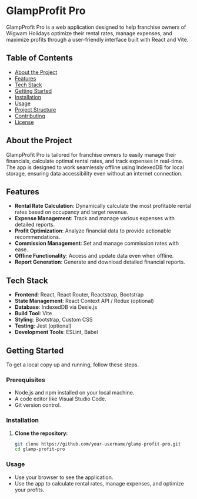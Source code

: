 # GlampProfit Pro

GlampProfit Pro is a web application designed to help franchise owners of Wigwam Holidays optimize their rental rates, manage expenses, and maximize profits through a user-friendly interface built with React and Vite.

## Table of Contents

- [About the Project](#about-the-project)
- [Features](#features)
- [Tech Stack](#tech-stack)
- [Getting Started](#getting-started)
- [Installation](#installation)
- [Usage](#usage)
- [Project Structure](#project-structure)
- [Contributing](#contributing)
- [License](#license)

## About the Project

GlampProfit Pro is tailored for franchise owners to easily manage their financials, calculate optimal rental rates, and track expenses in real-time. The app is designed to work seamlessly offline using IndexedDB for local storage, ensuring data accessibility even without an internet connection.

## Features

- **Rental Rate Calculation**: Dynamically calculate the most profitable rental rates based on occupancy and target revenue.
- **Expense Management**: Track and manage various expenses with detailed reports.
- **Profit Optimization**: Analyze financial data to provide actionable recommendations.
- **Commission Management**: Set and manage commission rates with ease.
- **Offline Functionality**: Access and update data even when offline.
- **Report Generation**: Generate and download detailed financial reports.

## Tech Stack

- **Frontend**: React, React Router, Reactstrap, Bootstrap
- **State Management**: React Context API / Redux (optional)
- **Database**: IndexedDB via Dexie.js
- **Build Tool**: Vite
- **Styling**: Bootstrap, Custom CSS
- **Testing**: Jest (optional)
- **Development Tools**: ESLint, Babel

## Getting Started

To get a local copy up and running, follow these steps.

### Prerequisites

- Node.js and npm installed on your local machine.
- A code editor like Visual Studio Code.
- Git version control.

### Installation

1. **Clone the repository:**
   ```bash
   git clone https://github.com/your-username/glamp-profit-pro.git
   cd glamp-profit-pro
   ```

### Usage

- Use your browser to see the application.
- Use the app to calculate rental rates, manage expenses, and optimize your profits.
